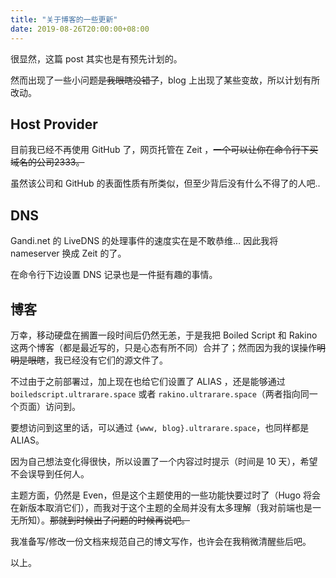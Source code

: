 ```yaml
---
title: "关于博客的一些更新"
date: 2019-08-26T20:00:00+08:00
---
```


很显然，这篇 post 其实也是有预先计划的。

然而出现了一些小问题~~是我眼瞎没错了~~，blog 上出现了某些变故，所以计划有所改动。

## Host Provider
目前我已经不再使用 GitHub 了，网页托管在 Zeit ，~~一个可以让你在命令行下买域名的公司2333。~~

虽然该公司和 GitHub 的表面性质有所类似，但至少背后没有什么不得了的人吧..

## DNS
Gandi.net 的 LiveDNS 的处理事件的速度实在是不敢恭维… 因此我将 nameserver 换成 Zeit 的了。

在命令行下边设置 DNS 记录也是一件挺有趣的事情。

## 博客
万幸，移动硬盘在搁置一段时间后仍然无恙，于是我把 Boiled Script 和 Rakino 这两个博客（都是最近写的，只是心态有所不同）合并了；然而因为我的误操作~~明明是眼瞎~~，我已经没有它们的源文件了。

不过由于之前部署过，加上现在也给它们设置了 ALIAS ，还是能够通过 `boiledscript.ultrarare.space` 或者 `rakino.ultrarare.space`（两者指向同一个页面）访问到。

要想访问到这里的话，可以通过 `{www, blog}.ultrarare.space`，也同样都是 ALIAS。

因为自己想法变化得很快，所以设置了一个内容过时提示（时间是 10 天），希望不会误导到任何人。

主题方面，仍然是 Even，但是这个主题使用的一些功能快要过时了（Hugo 将会在新版本取消它们），而我对于这个主题的全局并没有太多理解（我对前端也是一无所知）。~~那就到时候出了问题的时候再说吧。~~

我准备写/修改一份文档来规范自己的博文写作，也许会在我稍微清醒些后吧。

以上。
